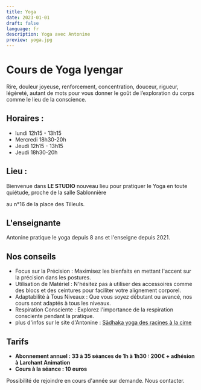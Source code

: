 ```yaml
---
title: Yoga
date: 2023-01-01
draft: false
language: fr
description: Yoga avec Antonine
preview: yoga.jpg
---
```

# Cours de Yoga Iyengar

Rire, douleur joyeuse, renforcement, concentration, douceur, rigueur, légèreté, autant de mots pour vous donner le goût de l’exploration du corps comme le lieu de la conscience.

## Horaires :

* lundi 12h15 - 13h15
* Mercredi 18h30-20h
* Jeudi 12h15 - 13h15
* Jeudi 18h30-20h

## Lieu :

Bienvenue dans **LE STUDIO** nouveau lieu pour pratiquer le Yoga en toute quiétude, proche de la salle Sablonnière

au n°16 de la place des Tilleuls.

## L'enseignante

Antonine pratique le yoga depuis 8 ans et l'enseigne depuis 2021.

## Nos conseils

* Focus sur la Précision : Maximisez les bienfaits en mettant l'accent sur la précision dans les postures.
* Utilisation de Matériel : N'hésitez pas à utiliser des accessoires comme des blocs et des ceintures pour faciliter votre alignement corporel.
* Adaptabilité à Tous Niveaux : Que vous soyez débutant ou avancé, nos cours sont adaptés à tous les niveaux.
* Respiration Consciente : Explorez l'importance de la respiration consciente pendant la pratique.
* plus d'infos sur le site d'Antonine :  [Sādhaka yoga des racines à la cime](https://yoga.antoninerochet.fr/)

## Tarifs

* **Abonnement annuel : 33 à 35 séances de 1h à 1h30 : 200€ + adhésion à Larchant Animation**
* **Cours à la séance : 10 euros**

Possibilité de rejoindre en cours d'année sur demande. Nous contacter.
